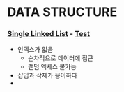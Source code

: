 # DATA STRUCTURE

### [Single Linked List](src/main/java/list/SinglyLinkedList.java) - [Test](src/test/java/list/SinglyLinkedListTest.java)
- 인덱스가 없음
  - 순차적으로 데이터에 접근
  - 랜덤 엑세스 불가능
- 삽입과 삭제가 용이하다
- 
